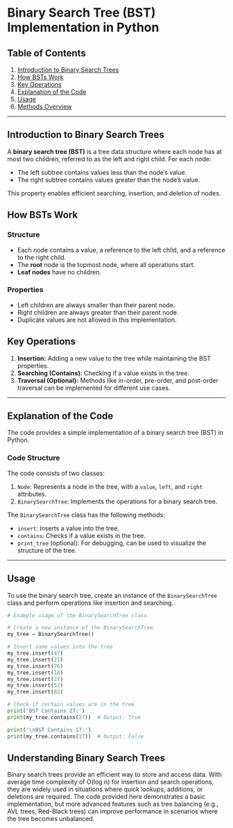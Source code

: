 # Binary Search Tree (BST) Implementation in Python

## Table of Contents

1. [Introduction to Binary Search Trees](#introduction-to-binary-search-trees)
2. [How BSTs Work](#how-bsts-work)
3. [Key Operations](#key-operations)
4. [Explanation of the Code](#explanation-of-the-code)
5. [Usage](#usage)
6. [Methods Overview](#methods-overview)

---

## Introduction to Binary Search Trees

A **binary search tree (BST)** is a tree data structure where each node has at most two children, referred to as the left and right child. For each node:

- The left subtree contains values less than the node’s value.
- The right subtree contains values greater than the node’s value.

This property enables efficient searching, insertion, and deletion of nodes.

## How BSTs Work

### Structure

- Each node contains a value, a reference to the left child, and a reference to the right child.
- The **root** node is the topmost node, where all operations start.
- **Leaf nodes** have no children.

### Properties

- Left children are always smaller than their parent node.
- Right children are always greater than their parent node.
- Duplicate values are not allowed in this implementation.

## Key Operations

1. **Insertion:** Adding a new value to the tree while maintaining the BST properties.
2. **Searching (Contains):** Checking if a value exists in the tree.
3. **Traversal (Optional):** Methods like in-order, pre-order, and post-order traversal can be implemented for different use cases.

---

## Explanation of the Code

The code provides a simple implementation of a binary search tree (BST) in Python.

### Code Structure

The code consists of two classes:

1. `Node`: Represents a node in the tree, with a `value`, `left`, and `right` attributes.
2. `BinarySearchTree`: Implements the operations for a binary search tree.

The `BinarySearchTree` class has the following methods:

- `insert`: Inserts a value into the tree.
- `contains`: Checks if a value exists in the tree.
- `print_tree` (optional): For debugging, can be used to visualize the structure of the tree.

---

## Usage

To use the binary search tree, create an instance of the `BinarySearchTree` class and perform operations like insertion and searching.

```python
# Example usage of the BinarySearchTree class

# Create a new instance of the BinarySearchTree
my_tree = BinarySearchTree()

# Insert some values into the tree
my_tree.insert(47)
my_tree.insert(21)
my_tree.insert(76)
my_tree.insert(18)
my_tree.insert(27)
my_tree.insert(52)
my_tree.insert(82)

# Check if certain values are in the tree
print('BST Contains 27:')
print(my_tree.contains(27))  # Output: True

print('\nBST Contains 17:')
print(my_tree.contains(17))  # Output: False
```

## Understanding Binary Search Trees

Binary search trees provide an efficient way to store and access data. With average time complexity of O(log n) for insertion and search operations, they are widely used in situations where quick lookups, additions, or deletions are required. The code provided here demonstrates a basic implementation, but more advanced features such as tree balancing (e.g., AVL trees, Red-Black trees) can improve performance in scenarios where the tree becomes unbalanced.
